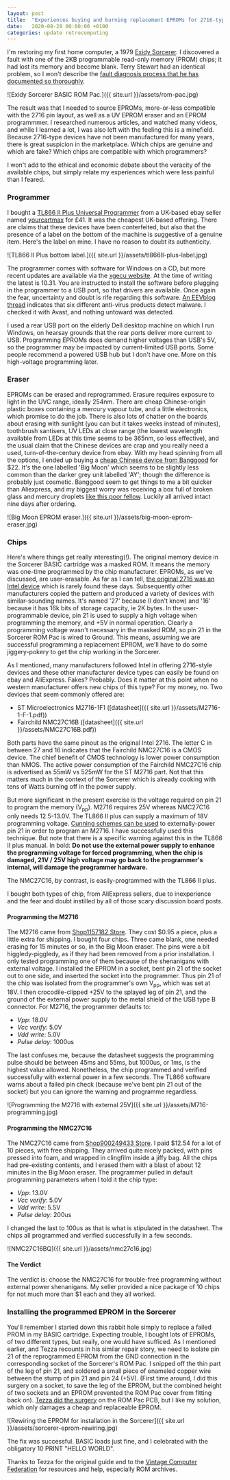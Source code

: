 ```yaml
---
layout: post
title:  "Experiences buying and burning replacement EPROMs for 2716-type devices"
date:   2020-08-28 00:00:00 +0100
categories: update retrocomputing 
---
```

I'm restoring my first home computer, a 1979 [Exidy Sorcerer](https://en.wikipedia.org/wiki/Exidy_Sorcerer). I discovered a fault with one of the 2KB programmable read-only memory (PROM) chips; it had lost its memory and become blank. Terry Stewart had an identical problem, so I won't describe the [fault diagnosis process that he has documented so thoroughly](https://www.classic-computers.org.nz/blog/2011-06-25-sorcerer-rom-pac-fix-part-1.htm).

![Exidy Sorcerer BASIC ROM Pac.]({{ site.url }}/assets/rom-pac.jpg)

The result was that I needed to source EPROMs, more-or-less compatible with the 2716 pin layout, as well as a UV EPROM eraser and an EPROM programmmer. I researched numerous articles, and watched many videos, and while I learned a lot, I was also left with the feeling this is a minefield. Because 2716-type devices have not been manufactured for many years, there is great suspicion in the marketplace. Which chips are genuine and which are fake? Which chips are compatible with which programmers?

I won't add to the ethical and economic debate about the veracity of the available chips, but simply relate my experiences which were less painful than I feared.

### Programmer
I bought a [TL866 II Plus Universal Programmer](http://xgecu.com/TL866_main.html) from a UK-based ebay seller named [yourcartmax](https://www.ebay.co.uk/usr/yourcartmax) for £41. It was the cheapest UK-based offering. There are claims that these devices have been conterfeited, but also that the presence of a label on the bottom of the machine is suggestive of a genuine item. Here's the label on mine. I have no reason to doubt its authenticity. 

![TL866 II Plus bottom label.]({{ site.url }}/assets/tl866II-plus-label.jpg)

The programmer comes with software for Windows on a CD, but more recent updates are available via the [xgecu website](http://xgecu.com/). At the time of writing the latest is 10.31. You are instructed to install the software before plugging in the programmer to a USB port, so that drivers are available. Once again the fear, uncertainty and doubt is rife regarding this software. [An EEVblog thread](https://www.eevblog.com/forum/beginners/tl866ii-plus-tl866acs-open-source-software-(oem-software-has-malware)/) indicates that six different anti-virus products detect malware. I checked it with Avast, and nothing untoward was detected.

I used a rear USB port on the elderly Dell desktop machine on which I run Windows, on hearsay grounds that the rear ports deliver more current to USB. Programming EPROMs does demand higher voltages than USB's 5V, so the programmer may be impacted by current-limited USB ports. Some people recommend a powered USB hub but I don't have one. More on this high-voltage programming later.

### Eraser
EPROMs can be erased and reprogrammed. Erasure requires exposure to light in the UVC range, ideally 254nm. There are cheap Chinese-origin plastic boxes containing a mercury vapour tube, and a little electronics, which promise to do the job. There is also lots of chatter on the boards about erasing with sunlight (you can but it takes weeks instead of minutes), toothbrush santisers, UV LEDs at close range (the lowest wavelength available from LEDs at this time seems to be 365nm, so less effective), and the usual claim that the Chinese devices are crap and you really need a used, turn-of-the-century device from ebay. With my head spinning from all the options, I ended up buying a [cheap Chinese device from Banggood](https://uk.banggood.com/NEW-High-Speed-Ultraviolet-Eraser-UV-EPROM-Eraser-Ultraviolet-Light-Erasable-Timer-p-1532425.html) for $22. It's the one labelled 'Big Moon' which seems to be slightly less common than the darker grey unit labelled 'AY'; though the difference is probably just cosmetic. Banggood seem to get things to me a bit quicker than Aliexpress, and my biggest worry was receiving a box full of broken glass and mercury droplets [like this poor fellow](https://www.youtube.com/watch?v=Zn3kWy_5kWU). Luckily all arrived intact nine days after ordering.

![Big Moon EPROM eraser.]({{ site.url }}/assets/big-moon-eprom-eraser.jpg)

### Chips
Here's where things get really interesting(!). The original memory device in the Sorcerer BASIC cartridge was a masked ROM. It means the memory was one-time programmed by the chip manufacturer. EPROMs, as we've discussed, are user-erasable. As far as I can tell, [the original 2716 was an Intel device](http://www.sycelectronica.com.ar/semiconductores/2716.pdf) which is rarely found these days. Subsequently other manufacturers copied the pattern and produced a variety of devices with similar-sounding names. It's named '27' because (I don't know) and '16' because it has 16k bits of storage capacity, ie 2K bytes. In the user-programmable device, pin 21 is used to supply a high voltage when programming the memory, and +5V in normal operation. Clearly a programming voltage wasn't necessary in the masked ROM, so pin 21 in the Sorcerer ROM Pac is wired to Ground. This means, assuming we are successful programming a replacement EPROM, we'll have to do some jiggery-pokery to get the chip working in the Sorcerer.

As I mentioned, many manufacturers followed Intel in offering 2716-style devices and these other manufacturer device types can easily be found on ebay and AliExpress. Fakes? Probably. Does it matter at this point when no western manufacturer offers new chips of this type? For my money, no. Two devices that seem commonly offered are:
- ST Microelectronics M2716-1F1 ([datasheet]({{ site.url }}/assets/M2716-1-F-1.pdf))
- Fairchild NMC27C16B ([datasheet]({{ site.url }}/assets/NMC27C16B.pdf))

Both parts have the same pinout as the original Intel 2716. The letter C in between 27 and 16 indicates that the Fairchild NMC27C16 is a CMOS device. The chief benefit of CMOS technology is lower power consumption than NMOS. The active power consumption of the Fairchild NMC27C16 chip is advertised as 55mW vs 525mW for the ST M2716 part. Not that this matters much in the context of the Sorcerer which is already cooking with tens of Watts burning off in the power supply.

But more significant in the present exercise is the voltage required on pin 21 to program the memory (V<sub>pp</sub>). M2716 requires 25V whereas NMC27C16 only needs 12.5-13.0V. The TL866 II plus can supply a maximum of 18V programming voltage. [Cunning schemes can be used](https://www.youtube.com/watch?v=F9ADB7ImSwc) to externally-power pin 21 in order to program an M2716. I have successfully used this technique. But note that there is a specific warning against this in the TL866 II plus manual. In bold: **Do not use the external power supply to enhance the programming voltage for forced programming, when the chip is damaged, 21V / 25V high voltage may go back to the programmer's internal, will damage the programmer hardware.**

The NMC27C16, by contrast, is easily-programmed with the TL866 II plus.

I bought both types of chip, from AliExpress sellers, due to inexperience and the fear and doubt instilled by all of those scary discussion board posts.

#### Programming the M2716

The M2716 came from [Shop1157182 Store](https://www.aliexpress.com/store/1157182). They cost $0.95 a piece, plus a little extra for shipping. I bought four chips. Three came blank, one needed erasing for 15 minutes or so, in the Big Moon eraser. The pins were a bit higgledy-piggledy, as if they had been removed from a prior installation. I only tested programming one of them because of the shenanigans with external voltage. I installed the EPROM in a socket, bent pin 21 of the socket out to one side, and inserted the socket into the programmer. Thus pin 21 of the chip was isolated from the programmer's own V<sub>pp</sub>, which was set at 18V. I then crocodile-clipped +25V to the splayed leg of pin 21, and the ground of the external power supply to the metal shield of the USB type B connector. For M2716, the programmer defaults to:
- *Vpp*: 18.0V
- *Vcc verify*: 5.0V
- *Vdd write*: 5.0V
- *Pulse delay*: 1000us

The last confuses me, because the datasheet suggests the programming pulse should be between 45ms and 55ms, but 1000us, or 1ms, is the highest value allowed. Nonetheless, the chip programmed and verified successfully with external power in a few seconds. The TL866 software warns about a failed pin check (because we've bent pin 21 out of the socket) but you can ignore the warning and programme regardless.

![Programming the M2716 with external 25V]({{ site.url }}/assets/M716-programming.jpg)

#### Programming the NMC27C16

The NMC27C16 came from [Shop900249433 Store](https://www.aliexpress.com/item/4001292774346.html). I paid $12.54 for a lot of 10 pieces, with free shipping. They arrived quite nicely packed, with pins pressed into foam, and wrapped in clingfilm inside a jiffy bag. All the chips had pre-existing contents, and I erased them with a blast of about 12 minutes in the Big Moon eraser. The programmer pulled in default programming parameters when I told it the chip type:
- *Vpp*: 13.0V
- *Vcc verify*: 5.0V
- *Vdd write*: 5.5V
- *Pulse delay*: 200us

I changed the last to 100us as that is what is stipulated in the datasheet. The chips all programmed and verified successfully in a few seconds.

![NMC27C16BQ]({{ site.url }}/assets/nmc27c16.jpg)

#### The Verdict

The verdict is: choose the NMC27C16 for trouble-free programming without external power shenanigans. My seller provided a nice package of 10 chips for not much more than $1 each and they all worked.

### Installing the programmed EPROM in the Sorcerer
You'll remember I started down this rabbit hole simply to replace a failed PROM in my BASIC cartridge. Expecting trouble, I bought lots of EPROMs, of two  different types, but really, one would have sufficed. As I mentioned earlier, and Tezza recounts in his similar repair story, we need to isolate pin 21 of the reprogrammed EPROM from the GND connection in the corresponding socket of the Sorcerer's ROM Pac. I snipped off the thin part of the leg of pin 21, and soldered a small piece of enameled copper wire between the stump of pin 21 and pin 24 (+5V). (First time around, I did this surgery on a socket, to save the leg of the EPROM, but the combined height of two sockets and an EPROM prevented the ROM Pac cover from fitting back on). [Tezza did the surgery](https://www.classic-computers.org.nz/blog/2011-06-25-sorcerer-rom-pac-fix-part-2.htm) on the ROM Pac PCB, but I like my solution, which only damages a cheap and replaceable EPROM. 

![Rewiring the EPROM for installation in the Sorcerer]({{ site.url }}/assets/sorcerer-eprom-rewiring.jpg)

The fix was successful. BASIC loads just fine, and I celebrated with the obligatory 10 PRINT "HELLO WORLD".

Thanks to Tezza for the original guide and to the [Vintage Computer Federation](http://www.vcfed.org/) for resources and help, especially ROM archives.
